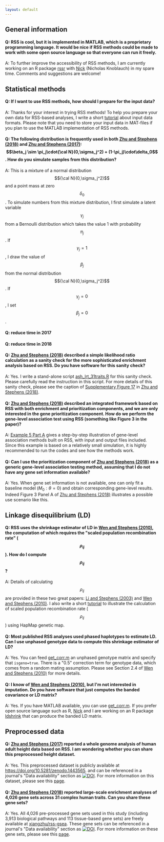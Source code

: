 ```yaml
---
layout: default
---
```


[Wen and Stephens (2010)]: https://www.ncbi.nlm.nih.gov/pubmed/21479081
[Li and Stephens (2003)]: https://www.ncbi.nlm.nih.gov/pubmed/14704198
[get_corr.m]: https://github.com/stephenslab/rss/blob/master/misc/get_corr.m
[Nick]: https://github.com/CreRecombinase
[rssr]: https://github.com/stephenslab/rssr
[ldshrink]: https://github.com/stephenslab/ldshrink
[Zhu and Stephens (2017)]: https://projecteuclid.org/euclid.aoas/1507168840 
[Zhu and Stephens (2018)]: https://www.nature.com/articles/s41467-018-06805-x
[ash_lrt_31traits.R]: https://github.com/stephenslab/rss/blob/master/misc/ash_lrt_31traits.R
[Supplementary Figure 17]: https://static-content.springer.com/esm/art%3A10.1038%2Fs41467-018-06805-x/MediaObjects/41467_2018_6805_MOESM1_ESM.pdf
[compute_pip.m]: https://github.com/stephenslab/rss/blob/master/src_vb/compute_pip.m  
[zenodo-height2014]: https://doi.org/10.5281/zenodo.1443565
[zenodo-geneset]: https://zenodo.org/badge/latestdoi/55633948
[xiangzhu/rss-gsea]: https://github.com/xiangzhu/rss-gsea/tree/master/data

## General information

#### Q: RSS is cool, but it is implemented in MATLAB, which is a proprietary programming language. It would be nice if RSS methods could be made to work with some open source language so that everyone can run it freely.

A: To further improve the accessibility of RSS methods,
I am currently working on an R package [rssr][]
with [Nick][] (Nicholas Knoblauch) in my spare time.
Comments and suggestions are welcome!

## Statistical methods

#### Q: If I want to use RSS methods, how should I prepare for the input data?

A: Thanks for your interest in trying RSS methods!
To help you prepare your own data for RSS-based analyses,
I write a short [tutorial](Input-Data-Formats) about input data formats.
Please note that you need to store your input data in MAT-files if
you plan to use the MATLAB implementation of RSS methods.

#### Q: The following distribution is frequently used in both [Zhu and Stephens (2018)][] and [Zhu and Stephens (2017)][]: $$\beta_j \sim \pi_j\cdot{\cal N}(0,\sigma_j^2) + (1-\pi_j)\cdot\delta_0$$. How do you simulate samples from this distribution?

A: This is a mixture of a normal distribution $${\cal N}(0,\sigma_j^2)$$
and a point mass at zero $$\delta_0$$.
To simulate numbers from this mixture distribution,
I first simulate a latent variable $$\gamma_j$$ from a Bernoulli
distribution which takes the value 1 with probability $$\pi_j$$.
If $$\gamma_j=1$$, I draw the value of $$\beta_j$$ from
the normal distribution $${\cal N}(0,\sigma_j^2)$$.
If $$\gamma_j=0$$, I set $$\beta_j=0$$.

#### Q: reduce time in 2017

#### Q: reduce time in 2018

#### Q: [Zhu and Stephens (2018)][] described a simple likelihood ratio calculation as a sanity check for the more sophisticated enrichment analysis based on RSS. Do you have software for this sanity check?

A: Yes. I write a stand-alone script [ash_lrt_31traits.R][] for this sanity check.
Please carefully read the instruction in this script.
For more details of this sanity check, please see the caption of
[Supplementary Figure 17][] in [Zhu and Stephens (2018)][].

#### Q: [Zhu and Stephens (2018)][] described an integrated framework based on RSS with both enrichment and prioritization components, and we are only interested in the gene prioritization component. How do we perform the gene-level association test using RSS (something like Figure 3 in the paper)? 

A: [Example 5 Part A](Example-5A) gives a step-by-step illustration of
gene-level association methods built on RSS, with input and output files included.
Since this example is based on a relatively small simulation,
it is highly recommended to run the codes and see how the methods work.

#### Q: Can I use the prioritization component of [Zhu and Stephens (2018)][] as a generic gene-level association testing method, assuming that I do not have any gene set information available?

A: Yes. When gene set information is not available,
one can only fit a baseline model ($M_0:\theta=0$)
and obtain corresponding gene-level results.
Indeed Figure 3 Panel A of [Zhu and Stephens (2018)][]
illustrates a possible use scenario like this.  

## Linkage disequilibrium (LD)

#### Q: RSS uses the shrinkage estimator of LD in [Wen and Stephens (2010)][], the computation of which requires the "scaled population recombination rate" ($$\rho_{ij}$$). How do I compute $$\rho_{ij}$$?

A: Details of calculating $$\rho_{ij}$$ are provided in these two great papers:
[Li and Stephens (2003)][] and [Wen and Stephens (2010)][].
I also write a short [tutorial](Recombination) to illustrate the calculation of
scaled population recombination rate ($$\rho_{ij}$$) using HapMap genetic map.

#### Q: Most published RSS analyses used phased haplotypes to estimate LD. Can I use unphased genotype data to compute this shrinkage estimator of LD?

A: Yes. You can feed [get_corr.m][] an unphased genotype matrix and specify that `isgeno=true`.
There is a "0.5" correction term for genotype data, which comes from a random mating assumption.
Please see Section 2.4 of [Wen and Stephens (2010)][] for more details.

#### Q: I know of [Wen and Stephens (2010)][], but I'm not interested in imputation. Do you have software that just computes the banded covariance or LD matrix?

A: Yes. If you have MATLAB available, you can use [get_corr.m][].
If you prefer open source language such as R, [Nick][] and I are working
on an R package [ldshrink][] that can produce the banded LD matrix.

## Preprocessed data

#### Q: [Zhu and Stephens (2017)][] reported a whole genome analysis of human adult height data based on RSS. I am wondering whether you can share this preprocessed height dataset.

A: Yes. This preprocessed dataset is publicly available at
<https://doi.org/10.5281/zenodo.1443565>.
and can be referenced in a journal's "Data availability" section
as [![DOI](https://zenodo.org/badge/DOI/10.5281/zenodo.1443565.svg)][zenodo-height2014].
For more information on this dataset, please see this [page](Height2014).

#### Q: [Zhu and Stephens (2018)][] reported large-scale enrichment analyses of 4,026 gene sets across 31 complex human traits. Can you share these gene sets?

A: Yes. All 4,026 pre-processed gene sets used in this study
(including 3,913 biological pathways and 113 tissue-based gene sets)
are freely available at [xiangzhu/rss-gsea][].
These gene sets can be referenced in a journal's "Data availability" section
as [![DOI](https://zenodo.org/badge/55633948.svg)][zenodo-geneset].
For more information on these gene sets, please see this
[page](https://xiangzhu.github.io/rss-gsea/gene_set.html).   
